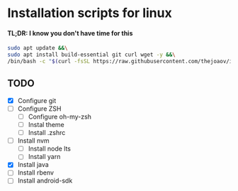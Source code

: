 # Installation scripts for linux
#### TL;DR: I know you don't have time for this
```bash
sudo apt update &&\
sudo apt install build-essential git curl wget -y &&\
/bin/bash -c "$(curl -fsSL https://raw.githubusercontent.com/thejoaov/installation-scripts/master/linux/bootstrap.sh)"
```

## TODO
- [x] Configure git
- [ ] Configure ZSH
   - [ ] Configure oh-my-zsh
   - [ ] Instal theme
   - [ ] Install .zshrc
- [ ] Install nvm
   - [ ] Install node lts
   - [ ] Install yarn
- [x] Install java
- [ ] Install rbenv
- [ ] Install android-sdk
